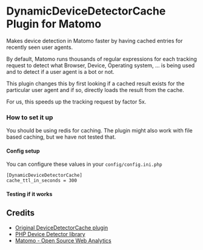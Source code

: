 # DynamicDeviceDetectorCache Plugin for Matomo

Makes device detection in Matomo faster by having cached entries for recently seen user agents.

By default, Matomo runs thousands of regular expressions for each tracking request to detect what Browser, Device, Operating system, ... is being used and to detect if a user agent is a bot or not.

This plugin changes this by first looking if a cached result exists for the particular user agent and if so, directly loads the result from the cache.

For us, this speeds up the tracking request by factor 5x.

### How to set it up

You should be using redis for caching. The plugin might also work with file based caching, but we have not tested that.

#### Config setup

You can configure these values in your `config/config.ini.php`

```
[DynamicDeviceDetectorCache]
cache_ttl_in_seconds = 300
```

#### Testing if it works

## Credits

* [Original DeviceDetectorCache plugin](https://github.com/matomo-org/plugin-DeviceDetectorCache)
* [PHP Device Detector library](https://github.com/matomo-org/device-detector/)
* [Matomo - Open Source Web Analytics](https://matomo.org)
